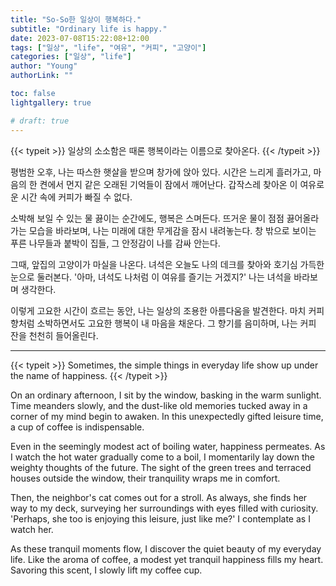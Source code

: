 ```yaml
---
title: "So-So한 일상이 행복하다."
subtitle: "Ordinary life is happy."
date: 2023-07-08T15:22:08+12:00
tags: ["일상", "life", "여유", "커피", "고양이"]
categories: ["일상", "life"]
author: "Young"
authorLink: ""

toc: false
lightgallery: true

# draft: true
---
```

<p> {{< typeit >}}
일상의 소소함은 때론 행복이라는 이름으로 찾아온다.
{{< /typeit >}} </p>

평범한 오후, 나는 따스한 햇살을 받으며 창가에 앉아 있다. 시간은 느리게 흘러가고, 마음의 한 켠에서 먼지 같은 오래된 기억들이 잠에서 깨어난다. 갑작스레 찾아온 이 여유로운 시간 속에 커피가 빠질 수 없다.

소박해 보일 수 있는 물 끓이는 순간에도, 행복은 스며든다. 뜨거운 물이 점점 끓어올라가는 모습을 바라보며, 나는 미래에 대한 무게감을 잠시 내려놓는다. 창 밖으로 보이는 푸른 나무들과 붙박이 집들, 그 안정감이 나를 감싸 안는다.

그때, 앞집의 고양이가 마실을 나온다. 녀석은 오늘도 나의 데크를 찾아와 호기심 가득한 눈으로 둘러본다. '아마, 녀석도 나처럼 이 여유를 즐기는 거겠지?' 나는 녀석을 바라보며 생각한다.

이렇게 고요한 시간이 흐르는 동안, 나는 일상의 조용한 아름다움을 발견한다. 마치 커피 향처럼 소박하면서도 고요한 행복이 내 마음을 채운다. 그 향기를 음미하며, 나는 커피 잔을 천천히 들어올린다.

----

{{< typeit >}}
Sometimes, the simple things in everyday life show up under the name of happiness.
{{< /typeit >}}

On an ordinary afternoon, I sit by the window, basking in the warm sunlight. Time meanders slowly, and the dust-like old memories tucked away in a corner of my mind begin to awaken. In this unexpectedly gifted leisure time, a cup of coffee is indispensable.

Even in the seemingly modest act of boiling water, happiness permeates. As I watch the hot water gradually come to a boil, I momentarily lay down the weighty thoughts of the future. The sight of the green trees and terraced houses outside the window, their tranquility wraps me in comfort.

Then, the neighbor's cat comes out for a stroll. As always, she finds her way to my deck, surveying her surroundings with eyes filled with curiosity. 'Perhaps, she too is enjoying this leisure, just like me?' I contemplate as I watch her.

As these tranquil moments flow, I discover the quiet beauty of my everyday life. Like the aroma of coffee, a modest yet tranquil happiness fills my heart. Savoring this scent, I slowly lift my coffee cup.